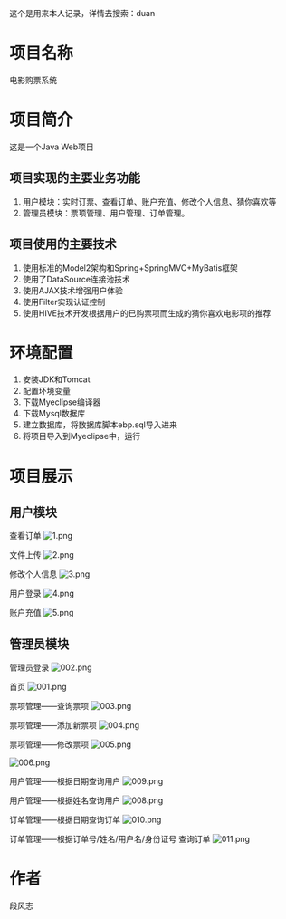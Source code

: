 这个是用来本人记录，详情去搜索：duan

# 项目名称 #
电影购票系统
# 项目简介 #
这是一个Java Web项目

## 项目实现的主要业务功能 ##
1. 用户模块：实时订票、查看订单、账户充值、修改个人信息、猜你喜欢等
2. 管理员模块：票项管理、用户管理、订单管理。

## 项目使用的主要技术 ##
1. 使用标准的Model2架构和Spring+SpringMVC+MyBatis框架
2. 使用了DataSource连接池技术
3. 使用AJAX技术增强用户体验
4. 使用Filter实现认证控制
5. 使用HIVE技术开发根据用户的已购票项而生成的猜你喜欢电影项的推荐
# 环境配置 #
1. 安装JDK和Tomcat
2. 配置环境变量
3. 下载Myeclipse编译器
4. 下载Mysql数据库
5. 建立数据库，将数据库脚本ebp.sql导入进来
6. 将项目导入到Myeclipse中，运行

# 项目展示 #
## 用户模块 ##
查看订单
![1.png](./image/user/1.png)

文件上传
![2.png](./image/user/2.PNG)

修改个人信息
![3.png](./image/user/3.PNG)

用户登录
![4.png](./image/user/4.png)

账户充值
![5.png](./image/user/5.PNG)

## 管理员模块 ##

管理员登录
![002.png](./image/admin/002.PNG)


首页
![001.png](./image/admin/001.PNG)


票项管理——查询票项
![003.png](./image/admin/003.PNG)


票项管理——添加新票项
![004.png](./image/admin/004.PNG)


票项管理——修改票项
![005.png](./image/admin/005.PNG)

![006.png](./image/admin/006.PNG)


用户管理——根据日期查询用户
![009.png](./image/admin/009.PNG)


用户管理——根据姓名查询用户
![008.png](./image/admin/008.PNG)


订单管理——根据日期查询订单
![010.png](./image/admin/010.PNG)


订单管理——根据订单号/姓名/用户名/身份证号 查询订单
![011.png](./image/admin/011.PNG)

# 作者 #
段风志

